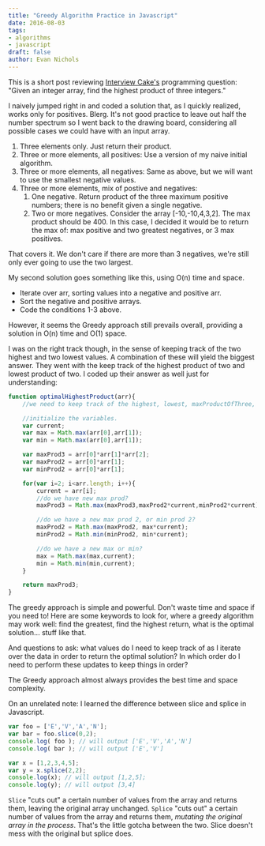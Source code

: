 ```yaml
---
title: "Greedy Algorithm Practice in Javascript"
date: 2016-08-03
tags:
- algorithms
- javascript
draft: false
author: Evan Nichols
---
```


This is a short post reviewing [Interview Cake's](https://www.interviewcake.com) programming question: "Given an integer array, find the highest product of three integers."

I naively jumped right in and coded a solution that, as I quickly realized, works only for positives. Blerg. It's not good practice to leave out half the number spectrum so I went back to the drawing board, considering all possible cases we could have with an input array.

1. Three elements only. Just return their product.
2. Three or more elements, all positives: Use a version of my naive initial algorithm.
3. Three or more elements, all negatives: Same as above, but we will want to use the smallest negative values.
4. Three or more elements, mix of postive and negatives:
    1. One negative. Return product of the three maximum positive numbers; there is no benefit given a single negative.
    2. Two or more negatives. Consider the array [-10,-10,4,3,2]. The max product should be 400. In this case, I decided it would be to return the max of: max positive and two greatest negatives, or 3 max positives.

That covers it. We don't care if there are more than 3 negatives, we're still only ever going to use the two largest.

My second solution goes something like this, using O(n) time and space.

- Iterate over arr, sorting values into a negative and positive arr.
- Sort the negative and positive arrays.
- Code the conditions 1-3 above.

However, it seems the Greedy approach still prevails overall, providing a solution in O(n) time and O(1) space.

I was on the right track though, in the sense of keeping track of the two highest and two lowest values. A combination of these will yield the biggest answer. They went with the keep track of the highest product of two and lowest product of two. I coded up their answer as well just for understanding:

```javascript
function optimalHighestProduct(arr){
    //we need to keep track of the highest, lowest, maxProductOfThree, maxProd2, minProd2.

    //initialize the variables.
    var current;
    var max = Math.max(arr[0],arr[1]);
    var min = Math.max(arr[0],arr[1]);

    var maxProd3 = arr[0]*arr[1]*arr[2];
    var maxProd2 = arr[0]*arr[1];
    var minProd2 = arr[0]*arr[1];

    for(var i=2; i<arr.length; i++){
        current = arr[i];
        //do we have new max prod?
        maxProd3 = Math.max(maxProd3,maxProd2*current,minProd2*current);

        //do we have a new max prod 2, or min prod 2?
        maxProd2 = Math.max(maxProd2, max*current);
        minProd2 = Math.min(minProd2, min*current);

        //do we have a new max or min?
        max = Math.max(max,current);
        min = Math.min(min,current);
    }

    return maxProd3;
}
```

The greedy approach is simple and powerful. Don't waste time and space if you need to! Here are some keywords to look for, where a greedy algorithm may work well: find the greatest, find the highest return, what is the optimal solution... stuff like that.

And questions to ask: what values do I need to keep track of as I iterate over the data in order to return the optimal solution? In which order do I need to perform these updates to keep things in order?

The Greedy approach almost always provides the best time and space complexity.

On an unrelated note: I learned the difference between slice and splice in Javascript.

```javascript
var foo = ['E','V','A','N'];
var bar = foo.slice(0,2);
console.log( foo ); // will output ['E','V','A','N']
console.log( bar ); // will output ['E','V']

var x = [1,2,3,4,5];
var y = x.splice(2,2);
console.log(x); // will output [1,2,5];
console.log(y); // will output [3,4]
```

```Slice``` "cuts out" a certain number of values from the array and returns them, leaving the original array unchanged. ```Splice``` "cuts out" a certain number of values from the array and returns them, *mutating the original array in the process*. That's the little gotcha between the two. Slice doesn't mess with the original but splice does.
